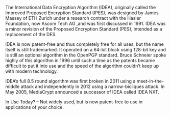 The International Data Encryption Algorithm (IDEA), originally called the Improved Proposed Encryption Standard (IPES), was designed by James Massey of ETH Zurich under a research contract with the Hasler Foundation, now Ascom Tech AG ,and was first discussed in 1991. IDEA was a minor revision of the Proposed Encryption Standard (PES), intended as a replacement of the DES.

IDEA is now patent-free and thus completely free for all uses, but the name itself is still trademarked. It operated on a 64-bit block using 128-bit key and is still an optional algorithm in the OpenPGP standard. Bruce Schneier spoke highly of this algorithm in 1996 until such a time as the patents became difficult to put it into use and the speed of the algorithm couldn’t keep up with modern technology.

IDEA’s full 8.5 round algorithm was first broken in 2011 using a meet-in-the-middle attack and independently in 2012 using a narrow-bicliques attack. In May 2005, MediaCrypt announced a successor of IDEA called IDEA NXT. 

In Use Today? – Not widely used, but is now patent-free to use in applications of your choice.
